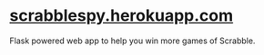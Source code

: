 # [scrabblespy.herokuapp.com](scrabblespy.herokuapp.com)
Flask powered web app to help you win more games of Scrabble.
